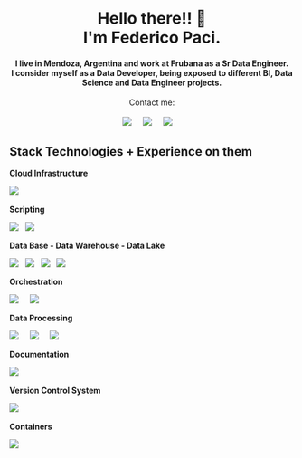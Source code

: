 
<h1 align='center'>Hello there!! 👋<br /> I'm Federico Paci.</h1>
 
<h4 align='center'>
  I live in Mendoza, Argentina and work at <b>Frubana</b> as a Sr Data Engineer.<br /> I consider myself as a Data Developer, being exposed to different BI, Data Science and Data Engineer projects.<br />
</h4>


<p align='center'>
    Contact me:<br /><br/>
    <a href="https://www.linkedin.com/in/fpaci"><img src="https://img.shields.io/badge/linkedin-%230A66C2?style=for-the-badge&logo=linkedin&logoColor=white" /></a>&nbsp;&nbsp;&nbsp;&nbsp;
    <a href="mailto%3Afmpaci88%40gmail.com"><img src="https://img.shields.io/badge/gmail-%23EA4335?style=for-the-badge&logo=gmail&logoColor=white" /></a>&nbsp;&nbsp;&nbsp;&nbsp;
    <a href="https://fmpaci.github.io"><img src="https://img.shields.io/badge/Read_My_CV-1185424995313270876?style=for-the-badge&logo=readdotcv" /></a>&nbsp;&nbsp;&nbsp;&nbsp;
</p>



## Stack Technologies + Experience on them

**Cloud Infrastructure**
<p align='left'>
    <a href="https://aws.amazon.com/"><img src="https://img.shields.io/badge/(AWS)_Amazon_Web_Services-%2B2-blue?style=for-the-badge&logo=amazonaws&logoColor=%23232F3E&labelColor=%23E6E6E6" /></a>&nbsp;&nbsp;&nbsp;&nbsp;
</p>


**Scripting**
<p align='left'>
    <a href="https://es.wikipedia.org/wiki/SQL"><img src="https://img.shields.io/badge/SQL-%2B12-blue?style=for-the-badge&logo=adminer&logoColor=%234053D6&labelColor=%23E6E6E6"/></a>&nbsp;&nbsp;
    <a href="https://www.python.org/"><img src="https://img.shields.io/badge/python-%2B3-blue?style=for-the-badge&logo=python&labelColor=%23E6E6E6" /></a>&nbsp;&nbsp 
</p>

**Data Base - Data Warehouse - Data Lake**
<p align='left'>
    <a href=""><img src="https://img.shields.io/badge/SQL%20Server-%2B7-blue?style=for-the-badge&logo=microsoftsqlserver&logoColor=%23CC2927&labelColor=E6E6E6"/></a>&nbsp;&nbsp;
    <a href="https://teradata.com"><img src="https://img.shields.io/badge/teradata-%2B4-blue?style=for-the-badge&logo=teradata&logoColor=%23F37440&labelColor=E6E6E6" /></a>&nbsp;&nbsp
    <a href="https://www.postgresql.org/"><img src="https://img.shields.io/badge/PostgreSQL-%2B3-blue?style=for-the-badge&logo=postgresql&logoColor=4169E1&labelColor=E6E6E6" /></a>&nbsp&nbsp;
    <a href="https://aws.amazon.com/redshift/"><img src="https://img.shields.io/badge/Redshift-%2B2-blue?style=for-the-badge&logo=amazonredshift&logoColor=8C4FFF&labelColor=E6E6E6" /></a>&nbsp;&nbsp
</p>

**Orchestration**
<p align='left'>
    <a href="https://airflow.apache.org/"><img src="https://img.shields.io/badge/Airflow-%2B2-blue?style=for-the-badge&logo=apacheairflow&logoColor=%23017CEE&labelColor=%23E6E6E6" /></a>&nbsp;&nbsp;&nbsp;&nbsp;
    <a href="https://www.informatica.com/platform/powercenter-cloud-modernization.html"><img src="https://img.shields.io/badge/(IPC)Informatica_Power_Center-%2B1-blue?style=for-the-badge&logo=informatica&logoColor=%23FF4D00&labelColor=%23E6E6E6"/></a>&nbsp;&nbsp;
</p>


**Data Processing**
<p align='left'>
  <a href="https://spark.apache.org/docs/latest/api/python/"><img src="https://img.shields.io/badge/Glue-%2B2-blue?style=for-the-badge&logo=amazonaws&logoColor=%23232F3E&labelColor=%23E6E6E6" /></a>&nbsp;&nbsp;&nbsp;&nbsp;
  <a href="https://pandas.pydata.org/"><img src="https://img.shields.io/badge/Pandas-%2B2-blue?style=for-the-badge&logo=pandas&logoColor=%23150458&labelColor=%23E6E6E6" /></a>&nbsp;&nbsp;&nbsp;&nbsp;
  <a href="https://spark.apache.org/docs/latest/api/python/"><img src="https://img.shields.io/badge/Pyspark-%2B2-blue?style=for-the-badge&logo=apachespark&logoColor=%23E25A1C&labelColor=%23E6E6E6" /></a>&nbsp;&nbsp;&nbsp;&nbsp;
</p>



**Documentation**
<p align='left'>
  <a href="https://www.docker.com/"><img src="https://img.shields.io/badge/Confluence-%2B3-blue?style=for-the-badge&logo=confluence&logoColor=%23172B4D&labelColor=%23E6E6E6" /></a>&nbsp;&nbsp;&nbsp;&nbsp;
</p>


**Version Control System**
<p align='left'>
    <a href="https://git-scm.com/"><img src="https://img.shields.io/badge/GIT-%2B5-blue?style=for-the-badge&logo=git&logoColor=%23F05032&labelColor=%23E6E6E6"/></a>&nbsp;&nbsp;
</p>

**Containers**
<p align='left'>
  <a href="https://www.docker.com/"><img src="https://img.shields.io/badge/Docker-%2B1-blue?style=for-the-badge&logo=docker&logoColor=%232496ED&labelColor=%23E6E6E6" /></a>&nbsp;&nbsp;&nbsp;&nbsp;
</p>


